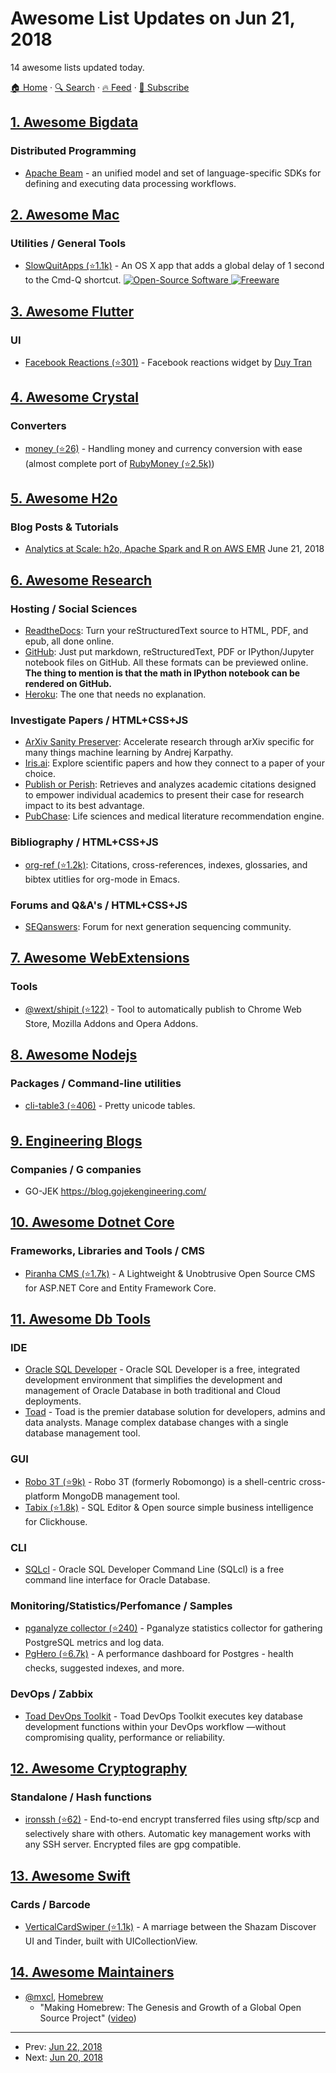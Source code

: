 # Awesome List Updates on Jun 21, 2018

14 awesome lists updated today.

[🏠 Home](/README.md) · [🔍 Search](https://www.trackawesomelist.com/search/) · [🔥 Feed](https://www.trackawesomelist.com/rss.xml) · [📮 Subscribe](https://trackawesomelist.us17.list-manage.com/subscribe?u=d2f0117aa829c83a63ec63c2f&id=36a103854c)



## [1. Awesome Bigdata](/content/newTendermint/awesome-bigdata/README.md)

### Distributed Programming

*   [Apache Beam](https://beam.apache.org/) - an unified model and set of language-specific SDKs for defining and executing data processing workflows.

## [2. Awesome Mac](/content/jaywcjlove/awesome-mac/README.md)

### Utilities / General Tools

*   [SlowQuitApps (⭐1.1k)](https://github.com/dteoh/SlowQuitApps) - An OS X app that adds a global delay of 1 second to the Cmd-Q shortcut. [![Open-Source Software](https://jaywcjlove.github.io/sb/ico/min-oss.svg "Open Source Software") ![Freeware](https://jaywcjlove.github.io/sb/ico/min-free.svg "Freeware")](https://github.com/dteoh/SlowQuitApps)

## [3. Awesome Flutter](/content/Solido/awesome-flutter/README.md)

### UI

*   [Facebook Reactions (⭐301)](https://github.com/duytq94/facebook-reaction-animation) <!--stargazers:duytq94/facebook-reaction-animation--> - Facebook reactions widget by [Duy Tran](https://github.com/duytq94)

## [4. Awesome Crystal](/content/veelenga/awesome-crystal/README.md)

### Converters

*   [money (⭐26)](https://github.com/crystal-money/money) - Handling money and currency conversion with ease (almost complete port of [RubyMoney (⭐2.5k)](https://github.com/RubyMoney/money))

## [5. Awesome H2o](/content/h2oai/awesome-h2o/README.md)

### Blog Posts & Tutorials

*   [Analytics at Scale: h2o, Apache Spark and R on AWS EMR](https://redoakstrategic.com/h2oaws/) June 21, 2018

## [6. Awesome Research](/content/emptymalei/awesome-research/README.md)

### Hosting / Social Sciences

*   [ReadtheDocs](http://readthedocs.org/): Turn your reStructuredText source to HTML, PDF, and epub, all done online.
*   [GitHub](http://github.com): Just put markdown, reStructuredText, PDF or IPython/Jupyter notebook files on GitHub. All these formats can be previewed online. **The thing to mention is that the math in IPython notebook can be rendered on GitHub.**
*   [Heroku](https://www.heroku.com/): The one that needs no explanation.

### Investigate Papers / HTML+CSS+JS

*   [ArXiv Sanity Preserver](http://arxiv-sanity.com/): Accelerate research through arXiv specific for many things machine learning by Andrej Karpathy.
*   [Iris.ai](https://the.iris.ai/): Explore scientific papers and how they connect to a paper of your choice.
*   [Publish or Perish](https://harzing.com/resources/publish-or-perish): Retrieves and analyzes academic citations designed to empower individual academics to present their case for research impact to its best advantage.
*   [PubChase](http://pubchase.com/): Life sciences and medical literature recommendation engine.

### Bibliography / HTML+CSS+JS

*   [org-ref (⭐1.2k)](https://github.com/jkitchin/org-ref): Citations, cross-references, indexes, glossaries, and bibtex utitlies for org-mode in Emacs.

### Forums and Q&A's / HTML+CSS+JS

*   [SEQanswers](http://seqanswers.com/): Forum for next generation sequencing community.

## [7. Awesome WebExtensions](/content/fregante/Awesome-WebExtensions/README.md)

### Tools

*   [@wext/shipit (⭐122)](https://github.com/LinusU/wext-shipit) - Tool to automatically publish to Chrome Web Store, Mozilla Addons and Opera Addons.

## [8. Awesome Nodejs](/content/sindresorhus/awesome-nodejs/README.md)

### Packages / Command-line utilities

*   [cli-table3 (⭐406)](https://github.com/cli-table/cli-table3) - Pretty unicode tables.

## [9. Engineering Blogs](/content/kilimchoi/engineering-blogs/README.md)

### Companies / G companies

*   GO-JEK <https://blog.gojekengineering.com/>

## [10. Awesome Dotnet Core](/content/thangchung/awesome-dotnet-core/README.md)

### Frameworks, Libraries and Tools / CMS

*   [Piranha CMS (⭐1.7k)](https://github.com/piranhacms/piranha.core) - A Lightweight & Unobtrusive Open Source CMS for ASP.NET Core and Entity Framework Core.

## [11. Awesome Db Tools](/content/mgramin/awesome-db-tools/README.md)

### IDE

*   [Oracle SQL Developer](http://www.oracle.com/technetwork/developer-tools/sql-developer) - Oracle SQL Developer is a free, integrated development environment that simplifies the development and management of Oracle Database in both traditional and Cloud deployments.
*   [Toad](https://www.quest.com/toad/) - Toad is the premier database solution for developers, admins and data analysts. Manage complex database changes with a single database management tool.

### GUI

*   [Robo 3T (⭐9k)](https://github.com/Studio3T/robomongo) - Robo 3T (formerly Robomongo) is a shell-centric cross-platform MongoDB management tool.
*   [Tabix (⭐1.8k)](https://github.com/tabixio/tabix) - SQL Editor & Open source simple business intelligence for Clickhouse.

### CLI

*   [SQLcl](http://www.oracle.com/technetwork/developer-tools/sqlcl/overview/index.html) - Oracle SQL Developer Command Line (SQLcl) is a free command line interface for Oracle Database.

### Monitoring/Statistics/Perfomance / Samples

*   [pganalyze collector (⭐240)](https://github.com/pganalyze/collector) - Pganalyze statistics collector for gathering PostgreSQL metrics and log data.
*   [PgHero (⭐6.7k)](https://github.com/ankane/pghero) - A performance dashboard for Postgres - health checks, suggested indexes, and more.

### DevOps / Zabbix

*   [Toad DevOps Toolkit](https://www.quest.com/products/toad-devops-toolkit/) - Toad DevOps Toolkit executes key database development functions within your DevOps workflow —without compromising quality, performance or reliability.

## [12. Awesome Cryptography](/content/sobolevn/awesome-cryptography/README.md)

### Standalone / Hash functions

*   [ironssh (⭐62)](https://github.com/IronCoreLabs/ironssh) - End-to-end encrypt transferred files using sftp/scp and selectively share with others. Automatic key management works with any SSH server. Encrypted files are gpg compatible.

## [13. Awesome Swift](/content/matteocrippa/awesome-swift/README.md)

### Cards / Barcode

*   [VerticalCardSwiper (⭐1.1k)](https://github.com/JoniVR/VerticalCardSwiper) - A marriage between the Shazam Discover UI and Tinder, built with UICollectionView.

## [14. Awesome Maintainers](/content/nayafia/awesome-maintainers/README.md)

*   [@mxcl](https://github.com/mxcl), [Homebrew](https://github.com/Homebrew)
    *   "Making Homebrew: The Genesis and Growth of a Global Open Source Project" ([video](https://www.youtube.com/watch?v=Q81q0LilL1s))

---

- Prev: [Jun 22, 2018](/content/2018/06/22/README.md)
- Next: [Jun 20, 2018](/content/2018/06/20/README.md)
